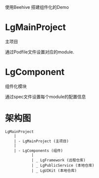 使用Beehive 搭建组件化的Demo

# LgMainProject
主项目

通过Podfile文件设置对应的module.

# LgComponent
组件化模块 

通过spec文件设置每个module的配置信息

# 架构图
```
LgMainProject 
	|	
	| - LgMainProject (主项目)
	|
	| - LgComponents (组件)
			| 
			| _ LgFramework (远程仓库)
			| _ LgPublicService (本地仓库)
			| _ LgUIKit (本地仓库)
```



